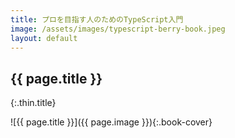 ```yaml
---
title: プロを目指す人のためのTypeScript入門
image: /assets/images/typescript-berry-book.jpeg
layout: default
---
```


## {{ page.title }}
{:.thin.title}

![{{ page.title }}]({{ page.image }}){:.book-cover}
